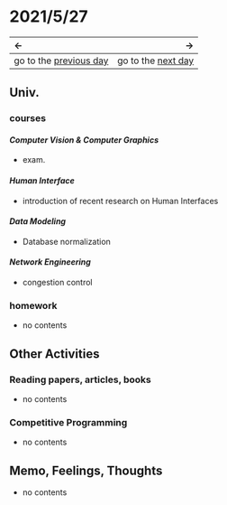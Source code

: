 # 2021/5/27
|←|→|
|:---|---:|
go to the [previous day](./26th.md) | go to the [next day](./28th.md)

## Univ.
### courses
#### *Computer Vision & Computer Graphics*
- exam.

#### *Human Interface*
- introduction of recent research on Human Interfaces

#### *Data Modeling*
- Database normalization

#### *Network Engineering*
- congestion control

### homework
- no contents

## Other Activities

### Reading papers, articles, books
- no contents

### Competitive Programming
- no contents

## Memo, Feelings, Thoughts
- no contents
